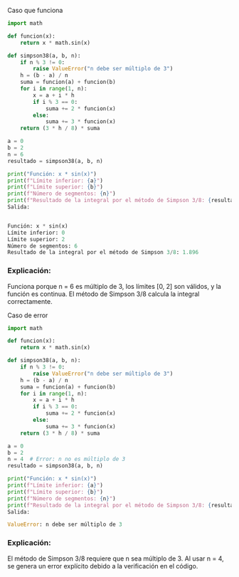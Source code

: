 Caso que funciona
```python
import math

def funcion(x):
    return x * math.sin(x)

def simpson38(a, b, n):
    if n % 3 != 0:
        raise ValueError("n debe ser múltiplo de 3")
    h = (b - a) / n
    suma = funcion(a) + funcion(b)
    for i in range(1, n):
        x = a + i * h
        if i % 3 == 0:
            suma += 2 * funcion(x)
        else:
            suma += 3 * funcion(x)
    return (3 * h / 8) * suma

a = 0
b = 2
n = 6
resultado = simpson38(a, b, n)

print("Función: x * sin(x)")
print(f"Límite inferior: {a}")
print(f"Límite superior: {b}")
print(f"Número de segmentos: {n}")
print(f"Resultado de la integral por el método de Simpson 3/8: {resultado:.4g}")
Salida:


Función: x * sin(x)
Límite inferior: 0
Límite superior: 2
Número de segmentos: 6
Resultado de la integral por el método de Simpson 3/8: 1.896

```
### Explicación: 
Funciona porque n = 6 es múltiplo de 3, los límites [0, 2] son válidos, y la función es continua. El método de Simpson 3/8 calcula la integral correctamente.

Caso de error
```python
import math

def funcion(x):
    return x * math.sin(x)

def simpson38(a, b, n):
    if n % 3 != 0:
        raise ValueError("n debe ser múltiplo de 3")
    h = (b - a) / n
    suma = funcion(a) + funcion(b)
    for i in range(1, n):
        x = a + i * h
        if i % 3 == 0:
            suma += 2 * funcion(x)
        else:
            suma += 3 * funcion(x)
    return (3 * h / 8) * suma

a = 0
b = 2
n = 4  # Error: n no es múltiplo de 3
resultado = simpson38(a, b, n)

print("Función: x * sin(x)")
print(f"Límite inferior: {a}")
print(f"Límite superior: {b}")
print(f"Número de segmentos: {n}")
print(f"Resultado de la integral por el método de Simpson 3/8: {resultado:.4g}")
Salida:

ValueError: n debe ser múltiplo de 3
```
### Explicación: 
El método de Simpson 3/8 requiere que n sea múltiplo de 3. Al usar n = 4, se genera un error explícito debido a la verificación en el código.
